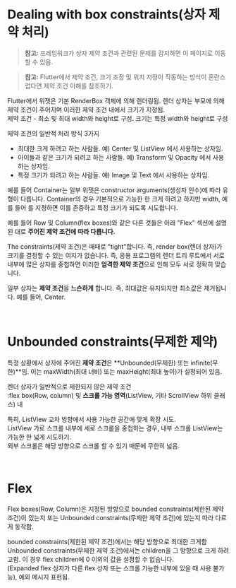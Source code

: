 # Dealing with box constraints(상자 제약 처리)  

> **참고:** 프레임워크가 상자 제약 조건과 관련된 문제를 감지하면 이 페이지로 이동할 수 있음.  

> **참고:** Flutter에서 제약 조건, 크기 조정 및 위치 지정이 작동하는 방식이 혼란스럽다면 제약 조건 이해를 참조하기.  

Flutter에서 위젯은 기본 RenderBox 객체에 의해 렌더링됨. 렌더 상자는 부모에 의해 제약 조건이 주어지며 이러한 제약 조건 내에서 크기가 지정됨.  
제약 조건 - 최소 및 최대 width와 height로 구성. 크기는 특정 width와 height로 구성  

제약 조건의 일반적 처리 방식 3가지  
* 최대한 크게 하려고 하는 사람들. 예) Center 및 ListView 에서 사용하는 상자임.
* 아이들과 같은 크기가 되려고 하는 사람들. 예) Transform 및 Opacity 에서 사용하는 상자임.
* 특정 크기가 되려고 하는 사람들. 예) Image 및 Text 에서 사용하는 상자임.  

예를 들어 Container는 일부 위젯은 constructor arguments(생성자 인수)에 따라 유형이 다릅니다. Container의 경우 기본적으로 가능한 한 크게 하려고 하지만 width, 예를 들어 를 지정하면 이를 존중하고 특정 크기가 되도록 시도합니다.  

예를 들어 Row 및 Column(flex boxes)와 같은 다른 것들은 아래 "Flex" 섹션에 설명된 대로 **주어진 제약 조건에 따라 다릅니다.**

The constraints(제약 조건)은 때때로 "tight"합니다. 즉, render box(렌더 상자)가 크기를 결정할 수 있는 여지가 없습니다.
즉, 응용 프로그램의 렌더 트리 루트에서 서로 내부에 많은 상자를 중첩하면 이러한 **엄격한 제약 조건**으로 인해 모두 서로 정확히 맞습니다. 

일부 상자는 **제약 조건**을 **느슨하게** 합니다. 즉, 최대값은 유지되지만 최소값은 제거됩니다. 예를 들어, Center.

<br/>

# Unbounded constraints(무제한 제약)  
특정 상황에서 상자에 주어진 **제약 조건**은 **Unbounded(무제한) 또는 infinite(무한)**임. 이는 maxWidth(최대 너비) 또는 maxHeight(최대 높이)가 설정되어 있음.  

렌더 상자가 일반적으로 제한되지 않은 제약 조건  
:flex box(Row, column) 및 **스크롤 가능 영역**(ListView, 기타 ScrollView 하위 클래스) 내  

특히, ListView 교차 방향에서 사용 가능한 공간에 맞게 확장 시도.  
ListView 가로 스크롤 내부에 세로 스크롤을 중첩하는 경우, 내부 스크롤 ListView는 가능한 한 넓게 시도하기.  
외부 스크롤은 해당 방향으로 스크롤 할 수 있기 때문에 무한히 넓음.  

<br/>

# Flex  
Flex boxes(Row, Column)은 지정된 방향으로 bounded constraints(제한된 제약 조건)이 있는지 또는 Unbounded constraints(무제한 제약 조건)에 있는지 따라 다르게 동작함.  

bounded constraints(제한된 제약 조건)에서는 해당 방향으로 최대한 크게함
Unbounded constraints(무제한 제약 조건)에서는 children을 그 방향으로 크게 하려고함. 이 경우 flex children에 0 이외의 값을 설정할 수 없습니다.  
(Expanded flex 상자가 다른 flex 상자 또는 스크롤 가능한 내부에 있을 때 사용 불가능), 예외 메시지 표현됨.